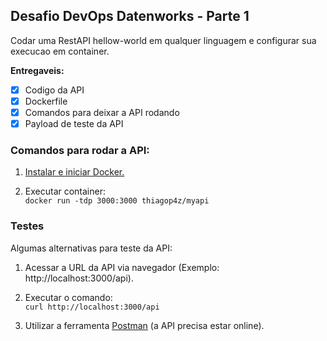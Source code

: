 ## Desafio DevOps Datenworks - Parte 1

Codar uma RestAPI hellow-world em qualquer linguagem e configurar sua execucao em container.

**Entregaveis:**

- [x] Codigo da API
- [x] Dockerfile
- [x] Comandos para deixar a API rodando
- [x] Payload de teste da API

### Comandos para rodar a API:

1. [Instalar e iniciar Docker.](https://docs.docker.com/engine/install/)

2. Executar container:\
`docker run -tdp 3000:3000 thiagop4z/myapi`

### Testes

Algumas alternativas para teste da API:

1. Acessar a URL da API via navegador (Exemplo: http://localhost:3000/api).

2. Executar o comando:\
`curl http://localhost:3000/api`

3. Utilizar a ferramenta [Postman](https://web.postman.co/) (a API precisa estar online).
